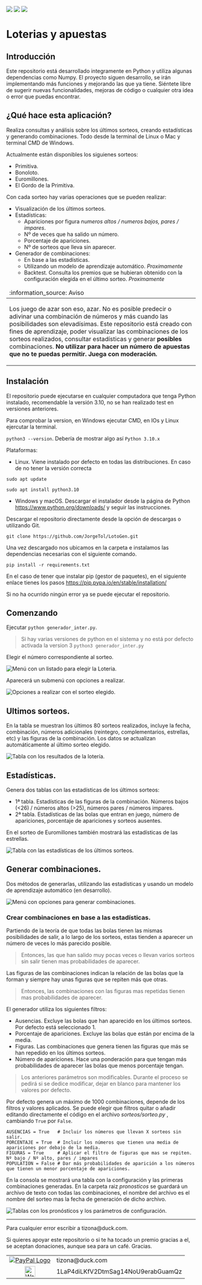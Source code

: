 <p align="left">
   <img src="https://img.shields.io/badge/STATUS-EN%20DESAROLLO-green?style=plastic&logo=appveyor">
   <img src="https://img.shields.io/badge/PYTHON-3.10-blue?style=plastic&logo=appveyor">
   <img src="https://img.shields.io/badge/Platform-win | ios | linux-grey?style=plastic&logo=appveyor">
</p>

# Loterias y apuestas

## Introducción
Este repositorio está desarrollado integramente en Python y utiliza algunas dependencias como Numpy. El proyecto siguen desarrollo, se irán implementando más funciones y mejorando las que ya tiene.
Siéntete libre de sugerir nuevas funcionalidades, mejoras de código o cualquier otra idea o error que puedas encontrar.

## ¿Qué hace esta aplicación?
Realiza consultas y análisis sobre los últimos sorteos, creando estadísticas y generando combinaciones. Todo desde la terminal de Linux o Mac y terminal CMD de Windows.

Actualmente están disponibles los siguienes sorteos:
- Primitiva.
- Bonoloto.
- Euromillones.
- El Gordo de la Primitiva.

Con cada sorteo hay varias operaciones que se pueden realizar:
- Visualización de los últimos sorteos.
- Estadísticas:
    * Apariciones por figura *numeros altos / numeros bajos, pares / impares*.
    * Nº de veces que ha salido un número.
    * Porcentaje de apariciones.
    * Nº de sorteos que lleva sin aparecer.
- Generador de combinaciones:
    * En base a las estadísticas.
    * Utilizando un modelo de aprendizaje automático. *Proximamente*
    * Backtest. Consulta los premios que se hubieran obtenido con la configuración elegida en el último sorteo. *Proximamente*

<table>
  <thead>
    <tr>
      <td align="left">
        :information_source: Aviso
      </td>
    </tr>
  </thead>

  <tbody>
    <tr>
      <td>
        <p>Los juego de azar son eso, azar. No es posible predecir o adivinar una combinación de números y más cuando las posibilidades son elevadísimas.
        Este repositorio está creado con fines de aprendizaje, poder visualizar las combinaciones de los sorteos realizados, consultar estadísticas y generar <b>posibles</b> combinaciones. <b>No utilizar para hacer un número de apuestas que no te puedas permitir. Juega con moderación.</b>
    </tr>
  </tbody>
</table>

## Instalación
El repositorio puede ejecutarse en cualquier computadora que tenga Python instalado, recomendable la versión 3.10, no se han realizado test en versiones anteriores.

Para comprobar la version, en Windows ejecutar CMD, en IOs y Linux ejercutar la terminal.

```python3 --version```. Debería de mostrar algo así ```Python 3.10.x```

Plataformas:
- Linux. Viene instalado por defecto en todas las distribuciones. En caso de no tener la versión correcta

```sudo apt update```

```sudo apt install python3.10```

- Windows y macOS. Descargar el instalador desde la página de Python https://www.python.org/downloads/ y seguir las instrucciones.

Descargar el repositorio directamente desde la opción de descargas o utilizando Git.

```git clone https://github.com/JorgeTol/LotoGen.git```

Una vez descargado nos ubicamos en la carpeta e instalamos las dependencias necesarias con el siguiente comando.

```pip install -r requirements.txt```

En el caso de tener que instalar pip (gestor de paquetes), en el siguiente enlace tienes los pasos https://pip.pypa.io/en/stable/installation/

Si no ha ocurrido ningún error ya se puede ejecutar el repositorio.

## Comenzando

Ejecutar ```python generador_inter.py```.
> Si hay varias versiones de python en el sistema y no está por defecto activada la version 3 ```python3 generador_inter.py```

Elegir el número correspondiente al sorteo. 

<img alt="Menú con un listado para elegir la Loteria." src="https://github.com/JorgeTol/LotoGen/blob/develop/img/Select_loterias.png">

Aparecerá un submenú con opciones a realizar.

<img alt="Opciones a realizar con el sorteo elegido." src="https://github.com/JorgeTol/LotoGen/blob/develop/img/Select_options.png">

## Ultimos sorteos.

En la tabla se muestran los últimos 80 sorteos realizados, incluye la fecha, combinación, números adicionales (reintegro, complementarios, estrellas, etc) y las figuras de la combinación. Los datos se actualizan automáticamente al último sorteo elegido.

<img alt="Tabla con los resultados de la lotería." src="https://github.com/JorgeTol/LotoGen/blob/develop/img/Ejemplo_tabla_sorteos.png">

## Estadísticas.

Genera dos tablas con las estadísticas de los últimos sorteos:

- 1ª tabla. Estadísticas de las figuras de la combinación. Números bajos (<26) / números altos (>25), números pares / números impares.
- 2ª tabla. Estadísticas de las bolas que entran en juego, número de apariciones, porcentaje de apariciones y sorteos ausentes.

En el sorteo de Euromillones también mostrará las estadísticas de las estrellas.

<img alt="Tabla con las estadísticas de los últimos sorteos." src="https://github.com/JorgeTol/LotoGen/blob/develop/img/Ejemplo_tabla_estadisticas.png">

## Generar combinaciones.

Dos métodos de generarlas, utilizando las estadísticas y usando un modelo de aprendizaje automático (en desarrollo).

<img alt="Menú con opciones para generar combinaciones." src="https://github.com/JorgeTol/LotoGen/blob/develop/img/Select_option_pronosticos.png">

### Crear combinaciones en base a las estadísticas.

Partiendo de la teoría de que todas las bolas tienen las mismas posibilidades de salir, a lo largo de los sorteos, estas tienden a aparecer un número de veces lo más parecido posible. 

> Entonces, las que han salido muy pocas veces o llevan varios sorteos sin salir tienen mas probabilidades de aparecer.

Las figuras de las combinaciones indican la relación de las bolas que la forman y siempre hay unas figuras que se repiten más que otras.

> Entonces, las combinaciones con las figuras mas repetidas tienen mas probabilidades de aparecer.

El generador utiliza los siguientes filtros:
 - Ausencias. Excluye las bolas que han aparecido en los últimos sorteos. Por defecto está seleccionado 1. 
 - Porcentaje de apariciones. Excluye las bolas que están por encima de la media.
 - Figuras. Las combinaciones que genera tienen las figuras que más se han repedido en los últimos sorteos.
 - Número de apariciones. Hace una ponderación para que tengan más probabilidades de aparecer las bolas que menos porcentaje tengan.  
 
 > Los anteriores parámetros son modificables. Durante el proceso se pedirá si se dedice modificar, dejar en blanco para mantener los valores por defecto. 

 
 Por defecto genera un máximo de 1000 combinaciones, depende de los filtros y valores aplicados. Se puede elegir que filtros quitar o añadir editando directamente el código en el archivo *sorteos/sorteo.py* , cambiando ```True``` por ```False```.
 
 ``` 
AUSENCIAS = True   # Incluir los números que llevan X sorteos sin salir.
PORCENTAJE = True  # Incluir los números que tienen una media de apariciones por debajo de la media.
FIGURAS = True     # Aplicar el filtro de figuras que mas se repiten. Nº bajo / Nº alto, pares / impares
POPULATION = False # Dar más probabilidades de aparición a los números que tienen un menor porcentaje de apariciones.
 ```
 
 En la consola se mostrará una tabla con la configuración y las primeras combinaciones generadas. En la carpeta raiz *pronosticos* se guardará un archivo de texto con todas las combinaciones, el nombre del archivo es el nombre del sorteo mas la fecha de generación de dicho archivo.

<img alt="Tablas con los pronósticos y los parámetros de configuración." src="https://github.com/JorgeTol/LotoGen/blob/develop/img/Ejemplo_tabla_pronosticos.png">

<hr \>
Para cualquier error escribir a tizona@duck.com.


Si quieres apoyar este repositorio o si te ha tocado un premio gracias a el, se aceptan donaciones, aunque sea para un café. Gracias.

<table>
   <tr>
      <td><a href="https://www.paypal.com/" title="Donación en Paypal"> <img src="https://www.paypalobjects.com/webstatic/mktg/logo/pp_cc_mark_37x23.jpg" border="0" alt="PayPal Logo"></a>
      </td>
      <td>tizona@duck.com
      </td>
   </tr>
   <tr>
      <td align="center"><img src="https://github.com/FortAwesome/Font-Awesome/blob/6.x/svgs/brands/btc.svg" weigh="28px" height="28px" border="0" alt="Wallet Bitcoin">
      </td>
      <td>1LaP4diLKfV2DtmSag14NoU9erabGuamQz</a>
      </td>
    
   </tr>
</table>

    
